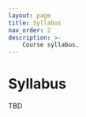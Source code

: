 ```yaml
---
layout: page
title: Syllabus
nav_order: 2
description: >-
    Course syllabus.
---
```


# Syllabus

TBD
